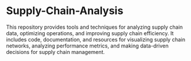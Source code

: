 # Supply-Chain-Analysis
This repository provides tools and techniques for analyzing supply chain data, optimizing operations, and improving supply chain efficiency. It includes code, documentation, and resources for visualizing supply chain networks, analyzing performance metrics, and making data-driven decisions for supply chain management.
